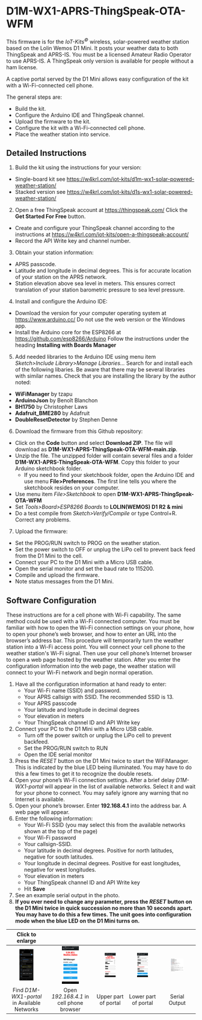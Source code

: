 # D1M-WX1-APRS-ThingSpeak-OTA-WFM

This firmware is for the *IoT-Kits<sup>&copy;</sup>* wireless, solar-powered weather station based on the Lolin Wemos D1 Mini. It posts your weather data to both ThingSpeak and APRS-IS. You must be a licensed Amateur Radio Operator to use APRS-IS. A ThingSpeak only version is available for people without a ham license.

A captive portal served by the D1 Mini allows easy configuration of the kit with a Wi-Fi-connected cell phone. 

The general steps are:
- Build the kit.
- Configure the Arduino IDE and ThingSpeak channel.
- Upload the firmware to the kit.
- Configure the kit with a Wi-Fi-connected cell phone.
- Place the weather station into service.

## Detailed Instructions
1. Build the kit using the instructions for your version:
 - Single-board kit see https://w4krl.com/iot-kits/d1m-wx1-solar-powered-weather-station/
 - Stacked version see https://w4krl.com/iot-kits/d1s-wx1-solar-powered-weather-station/
2. Open a free ThingSpeak account at https://thingspeak.com/ Click the **Get Started For Free** button.
- Create and configure your ThingSpeak channel according to the instructions at https://w4krl.com/iot-kits/open-a-thingspeak-account/
- Record the API Write key and channel number.
3. Obtain your station information:
- APRS passcode.
- Latitude and longitude in decimal degrees. This is for accurate location of your station on the APRS network.
- Station elevation above sea level in meters. This ensures correct translation of your station barometric pressure to sea level pressure.
4. Install and configure the Arduino IDE:
- Download the version for your computer operating system at https://www.arduino.cc/ Do not use the web version or the Windows app.
- Install the Arduino core for the ESP8266 at https://github.com/esp8266/Arduino Follow the instructions under the heading **Installing with Boards Manager**
5. Add needed libraries to the Arduino IDE using menu item *Sketch>Include Library>Manage Libraries...* Search for and install each of the following libaries. Be aware that there may be several libraries with similar names. Check that you are installing the library by the author noted:
  - **WiFiManager** by tzapu
  - **ArduinoJson** by Benoît Blanchon
  - **BH1750** by Christopher Laws
  - **Adafruit_BME280** by Adafruit
  - **DoubleResetDetector** by Stephen Denne
6. Download the firmware from this Github repository:
- Click on the **Code** button and select **Download ZIP**. The file will download as **D1M-WX1-APRS-ThingSpeak-OTA-WFM-main.zip**. 
- Unzip the file. The unzipped folder will contain several files and a folder **D1M-WX1-APRS-ThingSpeak-OTA-WFM**. Copy this folder to your Arduino sketchbook folder.
  - If you need to find your sketchbook folder, open the Arduino IDE and use menu **File>Preferences**. The first line tells you where the sketchbook resides on your computer.
- Use menu item *File>Sketchbook* to open **D1M-WX1-APRS-ThingSpeak-OTA-WFM**
- Set *Tools>Board>ESP8266 Boards* to **LOLIN(WEMOS) D1 R2 & mini**
- Do a test compile from *Sketch>Verify/Compile* or type Control+R. Correct any problems.
7. Upload the firmware:
  - Set the PROG/RUN switch to PROG on the weather station. 
  - Set the power switch to OFF or unplug the LiPo cell to prevent back feed from the D1 Mini to the cell. 
  - Connect your PC to the D1 Mini with a Micro USB cable.
  - Open the serial monitor and set the baud rate to 115200.
  - Compile and upload the firmware.
  - Note status messages from the D1 Mini.

## Software Configuration
These instructions are for a cell phone with Wi-Fi capability. The same method could be used with a Wi-Fi connected computer. 
You must be familiar with how to open the Wi-Fi connection settings on your phone, how to open your phone’s web browser, and how to enter an URL into the browser’s address bar.
This procedure will temporarily turn the weather station into a Wi-Fi access point. You will connect your cell phone to the weather station's Wi-Fi signal. Then use your cell phone’s Internet browser to open a web page hosted by the weather station. After you enter the configuration information into the web page, the weather station will connect to your Wi-Fi network and begin normal operation.  

1.	Have all the configuration information at hand ready to enter:  
    *	Your Wi-Fi name (SSID) and password.
    *	Your APRS callsign with SSID. The recommended SSID is 13.
    *	Your APRS passcode
    *	Your latitude and longitude in decimal degrees
    *	Your elevation in meters
    *	Your ThingSpeak channel ID and API Write key
2.	Connect your PC to the D1 Mini with a Micro USB cable.
    * Turn off the power switch or unplug the LiPo cell to prevent backfeed.
    * Set the PROG/RUN switch to RUN
    * Open the IDE serial monitor
3. Press the *RESET* button on the D1 Mini twice to start the WiFiManager. This is indicated by the blue LED being illuminated. You may have to do this a few times to get it to recognize the double resets.
4.	Open your phone’s Wi-Fi connection settings. After a brief delay *D1M-WX1-portal* will appear in the list of available networks. Select it and wait for your phone to connect. You may safely ignore any warning that no Internet is available.
5.	Open your phone’s browser. Enter **192.168.4.1** into the address bar. A web page will appear.
6.	Enter the following information:  
    * Your Wi-Fi SSID (you may select this from the available networks shown at the top of the page)
    *	Your Wi-Fi password
    *	Your callsign-SSID. 
    * Your latitude in decimal degrees. Positive for north latitudes, negative for south latitudes.
    *	Your longitude in decimal degrees. Positive for east longitudes, negative for west longitudes.
    *	Your elevation in meters
    *	Your ThingSpeak channel ID and API Write key
    *	Hit **Save**
6. See an example serial output in the photo.
7.	**If you ever need to change any parameter, press the *RESET* button on the D1 Mini twice in quick succession no more than 10 seconds apart. You may have to do this a few times. The unit goes into configuration mode when the blue LED on the D1 Mini turns on.**

| Click to enlarge |   |   |   |   |
|:----:|:----:|:----:|:----:|:----:|
|<img src="/images/AvailableNetworks.jpg" width="40%"/>|<img src="/images/CaptivePortalLogin.jpg" width="40%"/> | <img src="/images/CaptivePortalTopjpg.jpg" width="40%"/> | <img src="/images/CaptivePortalLower.jpg" width="40%"/>| <img src="/images/SerialOutput.png" width="40%"/>| 
|Find *D1M-WX1-portal* in Available Networks|Open *192.168.4.1* in cell phone browser | Upper part of portal| Lower part of portal | Serial Output |
